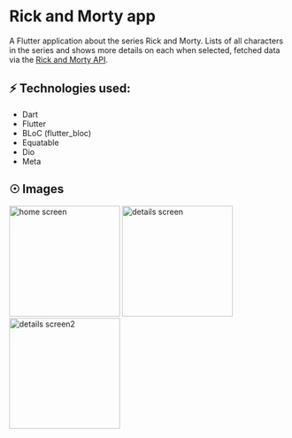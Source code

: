 # Rick and Morty app
A Flutter application about the series Rick and Morty. Lists of all characters in the series and shows more details on each when selected, fetched data via the [Rick and Morty API](https://rickandmortyapi.com/). 

## ⚡ Technologies used:
- Dart
- Flutter
- BLoC (flutter_bloc)
- Equatable
- Dio
- Meta

## ☉ Images
<img src="https://github.com/kzaf/rickandmortyapp/assets/11368889/f4ccc101-930d-4ea3-a403-b94c468ec8c0" alt="home screen" width="200"/>
<img src="https://github.com/kzaf/rickandmortyapp/assets/11368889/2f88aaa6-5683-4ef4-abd1-6b7563986618" alt="details screen" width="200"/>
<img src="https://github.com/kzaf/rickandmortyapp/assets/11368889/f4bbca6f-3f92-4797-87de-4341ad09e772" alt="details screen2" width="200"/>